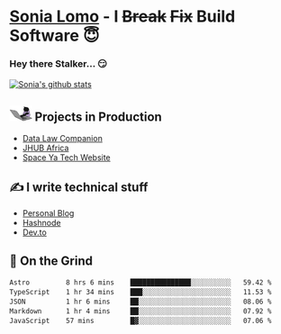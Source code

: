# [Sonia Lomo](https://sonylomo.github.io/) - I ~~Break~~ ~~Fix~~ Build Software 😇
### Hey there Stalker... 😏 

<a href="https://github.com/sonylomo/github-readme-stats">
  <img align="center" src="https://media.giphy.com/media/lU05nFSW6Y2A/giphy.gif" alt="Sonia's github stats" />
</a>

## <img src="assets/devcat.gif" width="40"> Projects in Production
- [Data Law Companion](https://datalawcompanion.org/)
- [JHUB Africa](https://jhubafrica.com/)
- [Space Ya Tech Website](https://www.spaceyatech.com/)

## ✍️ I write technical stuff
- [Personal Blog](https://sonylomo-github-io.vercel.app/blog)
- [Hashnode](https://sonylomo.hashnode.dev/)
- [Dev.to](https://dev.to/sonylomo)

## 🤡 On the Grind
<!--START_SECTION:waka-->

```txt
Astro         8 hrs 6 mins    ███████████████░░░░░░░░░░   59.42 %
TypeScript    1 hr 34 mins    ███░░░░░░░░░░░░░░░░░░░░░░   11.53 %
JSON          1 hr 6 mins     ██░░░░░░░░░░░░░░░░░░░░░░░   08.06 %
Markdown      1 hr 4 mins     ██░░░░░░░░░░░░░░░░░░░░░░░   07.92 %
JavaScript    57 mins         █▓░░░░░░░░░░░░░░░░░░░░░░░   07.06 %
```

<!--END_SECTION:waka-->
